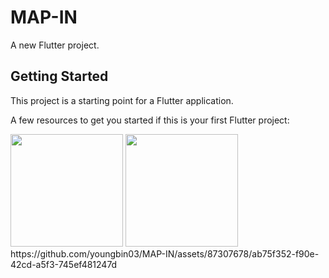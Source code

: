 # MAP-IN

A new Flutter project.

## Getting Started

This project is a starting point for a Flutter application.

A few resources to get you started if this is your first Flutter project:

<img src="https://github.com/youngbin03/MAP-IN/assets/87307678/914b0618-85c9-4cea-a3b6-ba1bc4fe57c9" width = 180 />
<img src="https://github.com/youngbin03/MAP-IN/assets/87307678/e0adefd0-b283-4dba-8474-a8c8caab9b56" width = 180 />
https://github.com/youngbin03/MAP-IN/assets/87307678/ab75f352-f90e-42cd-a5f3-745ef481247d

